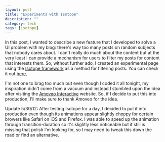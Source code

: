 ```yaml
---
layout: post
title: "Experiments with Isotope"
description: ""
category: tech
tags: [isotope]
---
```



In this post, I wanted to describe a new feature that I
developed to solve a UI problem with my blog: there's way too many posts
on random subjects that nobody cares about. I can't really do much about
the content but at the very least I can provide a mechanism for users to
filter my posts for content that interests them. So, without further ado, I created an experimental page using
the <a href="http://isotope.metafizzy.co/" target="_blank">Isotope framework</a>
as a method for filtering posts. You can check it out 
<a href="http://test.minh.io" target="_blank">here.</a>

I'm not one to brag too much but even though I coded it all tonight, my inspiration
didn't come from a vacuum and instead I stumbled upon the idea after visiting
the <a href="http://www.amoveointeractive.com/index.html" target="_blank">Amoveo Interactive</a> website.
So, if I decide to put this into production, I'll make sure to thank Amoveo for the
idea.

Update 5/30/12: After testing Isotope for a day, I decided to put it into production
even though its animations appear slightly choppy for certain browers like 
Safari on iOS and Firefox. I was able to speed up the animation through
transition-duration so it's slightly less noticeable but it still is missing
that polish I'm looking for, so I may need to tweak this down the road or
find an alternative.
